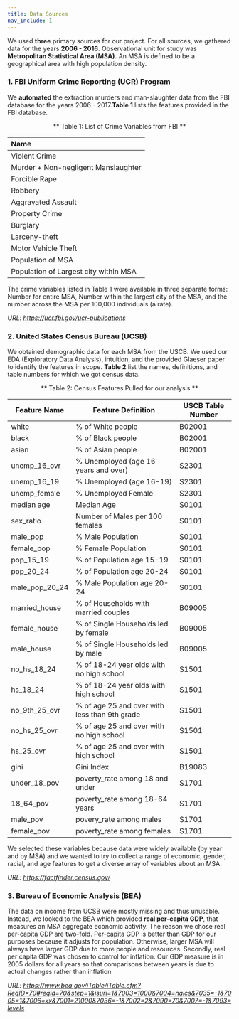 ```yaml
---
title: Data Sources
nav_include: 1
---
```


We used **three** primary sources for our project. For all sources, we gathered data for the years **2006 - 2016**. Observational unit for study was **Metropolitan Statistical Area (MSA).** An MSA is defined to be a geographical area with high population density.

### 1. FBI Uniform Crime Reporting (UCR) Program ###

We **automated** the extraction murders and man-slaughter data from the FBI database for the years 2006 - 2017.**Table 1** lists the features provided in the FBI database.

<center> ** Table 1: List of Crime Variables from FBI ** </center>

|          Name          |
|:--------------------------------|
| Violent Crime                     |
| Murder + Non-negligent Manslaughter|
| Forcible Rape               |
| Robbery                  |
| Aggravated Assault            |
| Property Crime           |
| Burglary           |
| Larceny-theft                |
| Motor Vehicle Theft                |
| Population of MSA         |
| Population of Largest city within MSA          |

The crime variables listed in Table 1 were available in three separate forms: Number for entire MSA, Number within the largest city of the MSA, and the number across the MSA per 100,000 individuals (a rate).

*URL: https://ucr.fbi.gov/ucr-publications*

### 2. United States Census Bureau (UCSB) ###

We obtained demographic data for each MSA from the USCB.  We used our EDA (Exploratory Data Analysis), intuition, and the provided Glaeser paper to identify the features in scope. **Table 2** list the names, definitions, and table numbers for which we got census data.

<center> ** Table 2: Census Features Pulled for our analysis ** </center>


|          Feature Name          | Feature Definition | USCB Table Number |
|--------------------------------|---|----------------------------------------------------------------------|
| white | % of White people | B02001 
| black | % of Black people | B02001
| asian | % of Asian people | B02001
| unemp_16_ovr | % Unemployed (age 16 years and over) | S2301
| unemp_16_19 | % Unemployed (age 16-19) | S2301
| unemp_female | % Unemployed Female | S2301
| median age| Median Age | S0101
| sex_ratio | Number of Males per 100 females | S0101
| male_pop | % Male Population | S0101
| female_pop | % Female Population | S0101
| pop_15_19 | % of Population age 15-19 | S0101
| pop_20_24 | % of Population age 20-24 | S0101
| male_pop_20_24 | % Male Population age 20-24 | S0101
| married_house | % of Households with married couples | B09005
| female_house | % of Single Households led by female | B09005
| male_house | % of Single Households led by male | B09005
| no_hs_18_24 | % of 18-24 year olds with no high school | S1501
| hs_18_24 | % of 18-24 year olds with high school | S1501
| no_9th_25_ovr | % of age 25 and over with less than 9th grade | S1501
| no_hs_25_ovr | % of age 25 and over with no high school | S1501
| hs_25_ovr | % of age 25 and over with high school | S1501
| gini | Gini Index | B19083
| under_18_pov  | poverty_rate among 18 and under | S1701
| 18_64_pov | poverty_rate among 18-64 years | S1701
| male_pov | povery_rate among males | S1701
| female_pov | poverty_rate among females  | S1701

We selected these variables because data were widely available (by year and by MSA) and we wanted to try to collect a range of economic, gender, racial, and age features to get a diverse array of variables about an MSA.

*URL: https://factfinder.census.gov/*

### 3. Bureau of Economic Analysis (BEA) ###

The data on income from UCSB were mostly missing and thus unusable.  Instead, we looked to the BEA which provided **real per-capita GDP**, that measures an MSA aggregate economic activity.  The reason we chose real per-capita GDP are two-fold. Per-capita GDP is better than GDP for our purposes because it adjusts for population. Otherwise, larger MSA will always have larger GDP due to more people and resources. Secondly, real per capita GDP was chosen to control for inflation. Our GDP measure is in 2005 dollars for all years so that comparisons between years is due to actual changes rather than inflation

*URL: https://www.bea.gov/iTable/iTable.cfm?ReqID=70#reqid=70&step=1&isuri=1&7003=1000&7004=naics&7035=-1&7005=1&7006=xx&7001=21000&7036=-1&7002=2&7090=70&7007=-1&7093=levels*
